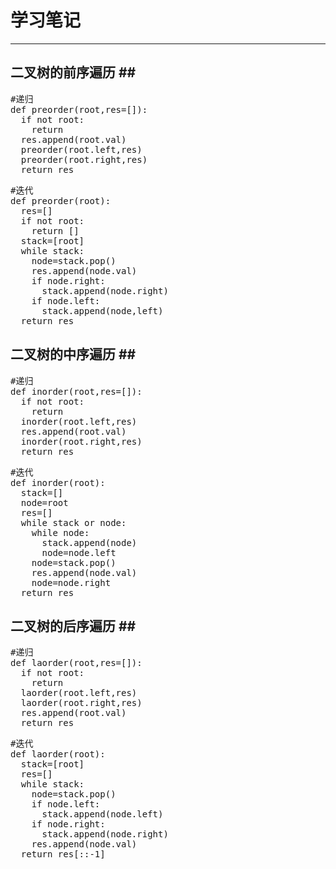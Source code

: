 # 学习笔记 #
---

## 二叉树的前序遍历 ##<br>
<pre>
#递归
def preorder(root,res=[]):
  if not root:
    return
  res.append(root.val)
  preorder(root.left,res)
  preorder(root.right,res)
  return res
</pre>
<pre>
#迭代
def preorder(root):
  res=[]
  if not root: 
    return []
  stack=[root]
  while stack:
    node=stack.pop()
    res.append(node.val)
    if node.right:
      stack.append(node.right)
    if node.left:
      stack.append(node,left)
  return res
</pre>
## 二叉树的中序遍历 ##<br>
<pre>
#递归
def inorder(root,res=[]):
  if not root:
    return
  inorder(root.left,res)
  res.append(root.val)
  inorder(root.right,res)
  return res
</pre>
<pre>
#迭代
def inorder(root):
  stack=[]
  node=root
  res=[]
  while stack or node:
    while node:
      stack.append(node)
      node=node.left
    node=stack.pop()
    res.append(node.val)
    node=node.right
  return res
</pre>
## 二叉树的后序遍历 ##<br>
<pre>
#递归
def laorder(root,res=[]):
  if not root:
    return
  laorder(root.left,res)
  laorder(root.right,res)
  res.append(root.val)
  return res
</pre>
<pre>
#迭代
def laorder(root):
  stack=[root]
  res=[]
  while stack:
    node=stack.pop()
    if node.left:
      stack.append(node.left)
    if node.right:
      stack.append(node.right)
    res.append(node.val)
  return res[::-1]
</pre>